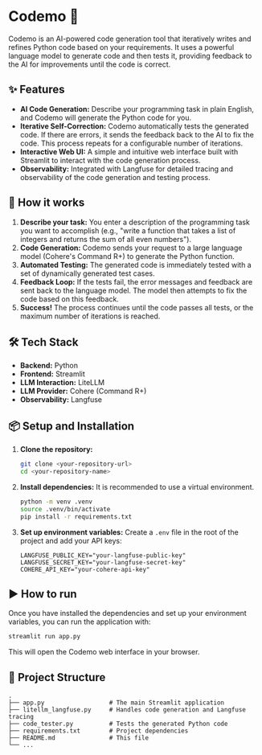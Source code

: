 # Codemo 🤖

Codemo is an AI-powered code generation tool that iteratively writes and refines Python code based on your requirements. It uses a powerful language model to generate code and then tests it, providing feedback to the AI for improvements until the code is correct.

## ✨ Features

*   **AI Code Generation:** Describe your programming task in plain English, and Codemo will generate the Python code for you.
*   **Iterative Self-Correction:** Codemo automatically tests the generated code. If there are errors, it sends the feedback back to the AI to fix the code. This process repeats for a configurable number of iterations.
*   **Interactive Web UI:** A simple and intuitive web interface built with Streamlit to interact with the code generation process.
*   **Observability:** Integrated with Langfuse for detailed tracing and observability of the code generation and testing process.

## 🚀 How it works

1.  **Describe your task:** You enter a description of the programming task you want to accomplish (e.g., "write a function that takes a list of integers and returns the sum of all even numbers").
2.  **Code Generation:** Codemo sends your request to a large language model (Cohere's Command R+) to generate the Python function.
3.  **Automated Testing:** The generated code is immediately tested with a set of dynamically generated test cases.
4.  **Feedback Loop:** If the tests fail, the error messages and feedback are sent back to the language model. The model then attempts to fix the code based on this feedback.
5.  **Success!** The process continues until the code passes all tests, or the maximum number of iterations is reached.

## 🛠️ Tech Stack

*   **Backend:** Python
*   **Frontend:** Streamlit
*   **LLM Interaction:** LiteLLM
*   **LLM Provider:** Cohere (Command R+)
*   **Observability:** Langfuse

## 📦 Setup and Installation

1.  **Clone the repository:**
    ```bash
    git clone <your-repository-url>
    cd <your-repository-name>
    ```

2.  **Install dependencies:**
    It is recommended to use a virtual environment.
    ```bash
    python -m venv .venv
    source .venv/bin/activate
    pip install -r requirements.txt
    ```

3.  **Set up environment variables:**
    Create a `.env` file in the root of the project and add your API keys:
    ```
    LANGFUSE_PUBLIC_KEY="your-langfuse-public-key"
    LANGFUSE_SECRET_KEY="your-langfuse-secret-key"
    COHERE_API_KEY="your-cohere-api-key"
    ```

## ▶️ How to run

Once you have installed the dependencies and set up your environment variables, you can run the application with:

```bash
streamlit run app.py
```

This will open the Codemo web interface in your browser.

## 📂 Project Structure

```
.
├── app.py                  # The main Streamlit application
├── litellm_langfuse.py     # Handles code generation and Langfuse tracing
├── code_tester.py          # Tests the generated Python code
├── requirements.txt        # Project dependencies
├── README.md               # This file
└── ...
```
